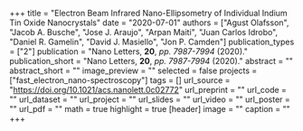 +++
title = "Electron Beam Infrared Nano-Ellipsometry of Individual Indium Tin Oxide Nanocrystals"
date = "2020-07-01"
authors = ["Agust Olafsson", "Jacob A. Busche", "Jose J. Araujo", "Arpan Maiti", "Juan Carlos Idrobo", "Daniel R. Gamelin", "David J. Masiello", "Jon P. Camden"]
publication_types = ["2"]
publication = "Nano Letters, **20**, _pp. 7987-7994_ (2020)."
publication_short = "Nano Letters, **20**, _pp. 7987-7994_ (2020)."
abstract = ""
abstract_short = ""
image_preview = ""
selected = false
projects = ["fast_electron_nano-spectroscopy"]
tags = []
url_source = "https://doi.org/10.1021/acs.nanolett.0c02772"
url_preprint = ""
url_code = ""
url_dataset = ""
url_project = ""
url_slides = ""
url_video = ""
url_poster = ""
url_pdf = ""
math = true
highlight = true
[header]
image = ""
caption = ""
+++
